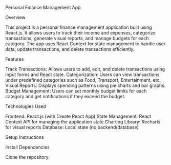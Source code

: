 Personal Finance Management App

Overview

This project is a personal finance management application built using React.js. It allows users to track their income and expenses, categorize transactions, generate visual reports, and manage budgets for each category. The app uses React Context for state management to handle user data, update transactions, and delete transactions efficiently.


Features

Track Transactions: Allows users to add, edit, and delete transactions using input forms and React state.
Categorization: Users can view transactions under predefined categories such as Food, Transport, Entertainment, etc.
Visual Reports: Displays spending patterns using pie charts and bar graphs.
Budget Management: Users can set monthly budget limits for each category and get notifications if they exceed the budget.

Technologies Used

Frontend: React.js (with Create React App)
State Management: React Context API for managing the application state
Charting Library: Recharts for visual reports
Database: Local state (no backend/database)

Setup Instructions

Install Dependencies

Clone the repository:
